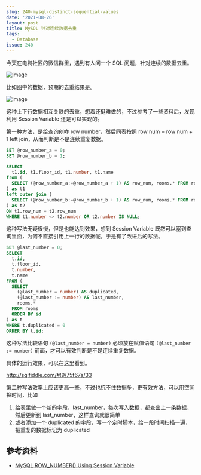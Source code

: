 ```yaml
---
slug: 240-mysql-distinct-sequential-values
date: '2021-08-26'
layout: post
title: MySQL 针对连续数据去重
tags:
  - Database
issue: 240
---
```


今天在电鸭社区的微信群里，遇到有人问一个 SQL 问题，针对连续的数据去重。

![image](https://github.com/greatghoul/greatghoul.github.io/assets/208966/e25ff230-fd0d-4c3b-9781-6ae4206c8cd5)

比如图中的数据，预期的去重结果是。

![image](https://github.com/greatghoul/greatghoul.github.io/assets/208966/9dba86f5-3a66-476c-8848-50e9cbf49aac)

这种上下行数据相互关联的去重，想着还挺难做的，不过参考了一些资料后，发现利用 Session Variable 还是可以实现的。

第一种方法，是给查询创咋 row number，然后同表按照 row num = row num + 1 left join，从而判断是不是连续重复数据。

```sql
SET @row_number_a = 0;
SET @row_number_b = 1;

SELECT
  t1.id, t1.floor_id, t1.number, t1.name
from (
  SELECT (@row_number_a:=@row_number_a + 1) AS row_num, rooms.* FROM rooms ORDER BY id
) as t1
left outer join (
  SELECT (@row_number_b:=@row_number_b + 1) AS row_num, rooms.* FROM rooms ORDER BY id
) as t2
ON t1.row_num = t2.row_num
WHERE t1.number <> t2.number OR t2.number IS NULL;
```

这种写法无疑很慢，但是也能达到效果，想到 Session Variable 既然可以塞到查询里面，为何不直接引用上一行的数据呢，于是有了改进后的写法。

```sql
SET @last_number = 0;
SELECT
  t.id,
  t.floor_id,
  t.number,
  t.name
FROM (
  SELECT
    (@last_number = number) AS duplicated,
    (@last_number := number) AS last_number,
    rooms.*
  FROM rooms
  ORDER BY id
) as t
WHERE t.duplicated = 0
ORDER BY t.id;
```

这种写法比较语句 `(@last_number = number)` 必须放在赋值语句 `(@last_number := number)` 前面，才可以有效判断是不是连续重复数据。

具体的运行效果，可以在这里看到。

http://sqlfiddle.com/#!9/75f67a/33

第二种写法效率上应该更高一些，不过也抗不住数据多，更有效方法，可以用空间换时间，比如

1. 给表里做一个新的字段，last_number，每次写入数据，都查出上一条数据，然后更新到 last_number，这样查询就很简单
2. 或者添加一个 duplicated 的字段，写一个定时脚本，给一段时间扫描一遍，把重复的数据标记为 duplicated

## 参考资料

- [MySQL ROW_NUMBER() Using Session Variable](https://www.javatpoint.com/mysql-row_number-function)
